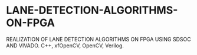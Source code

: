 # LANE-DETECTION-ALGORITHMS-ON-FPGA
REALIZATION OF LANE DETECTION ALGORITHMS ON FPGA USING SDSOC AND VIVADO. C++, xfOpenCV, OpenCV, Verilog.
